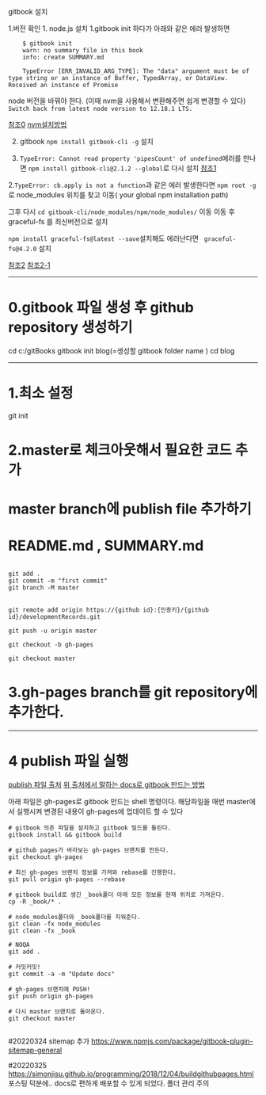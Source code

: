  
gitbook 설치

1.버전 확인
	1. node.js 설치 
		1.gitbook init 하다가 아래와 같은 에러 발생하면
			
```shell
	$ gitbook init
	warn: no summary file in this book
	info: create SUMMARY.md
	
	TypeError [ERR_INVALID_ARG_TYPE]: The "data" argument must be of type string or an instance of Buffer, TypedArray, or DataView. Received an instance of Promise

```
node 버전을 바꿔야 한다.	(이때 nvm을 사용해서 변환해주면 쉽게 변경할 수 있다)
`Switch back from latest node version to 12.18.1 LTS.`


[참조0](https://stackoom.com/en/question/4AD2n)
[nvm설치방법](https://ahn3330.tistory.com/45)


2. gitbook `npm install gitbook-cli -g` 설치

1. `TypeError: Cannot read property 'pipesCount' of undefined`에러를 만나면
`npm install gitbook-cli@2.1.2 --global`로 다시 설치
[참조1](https://github.com/GitbookIO/gitbook-cli/issues/113)

2.`TypeError: cb.apply is not a function`과 같은 에러 발생한다면
`npm root -g`로 node_modules 위치를 찾고 이동( your global npm installation path)

그후 다시 `cd gitbook-cli/node_modules/npm/node_modules/` 이동
이동 후 graceful-fs 를 최신버전으로 설치

`npm install graceful-fs@latest --save`설치해도 에러난다면 ` graceful-fs@4.2.0` 설치

[참조2](https://stackoverflow.com/questions/64211386/gitbook-cli-install-error-typeerror-cb-apply-is-not-a-function-inside-graceful)
[참조2-1](https://jojoldu.tistory.com/598)	

			
---

# 0.gitbook 파일 생성 후 github repository 생성하기

cd c:/gitBooks
gitbook init blog(=생성할 gitbook folder name )
cd blog

---

# 1.최소 설정
git init

# 2.master로 체크아웃해서 필요한 코드 추가
# master branch에 publish file 추가하기
# README.md , SUMMARY.md 

```shell

git add .
git commit -m "first commit"
git branch -M master


git remote add origin https://{github id}:{인증키}/{github id}/developmentRecords.git

git push -u origin master

git checkout -b gh-pages

git checkout master
```

# 3.gh-pages branch를 git repository에 추가한다.

---
# 4 publish 파일 실행 
[publish 파일 출처](https://beomi.github.io/2017/11/20/Deploy-Gitbook-to-Github-Pages/)
[위 출처에서 말하는 docs로 gitbook 만드는 방법](https://blog.psangwoo.com/coding/2018/01/31/gitbook-on-windows.html)

아래 파일은 gh-pages로 gitbook 만드는 shell 명령이다.
해당파일을 매번 master에서 실행시켜 변경된 내용이 gh-pages에 업데이트 할 수 있다

```shell
# gitbook 의존 파일을 설치하고 gitbook 빌드를 돌린다.
gitbook install && gitbook build

# github pages가 바라보는 gh-pages 브랜치를 만든다.
git checkout gh-pages

# 최신 gh-pages 브랜치 정보를 가져와 rebase를 진행한다.
git pull origin gh-pages --rebase

# gitbook build로 생긴 _book폴더 아래 모든 정보를 현재 위치로 가져온다.
cp -R _book/* .

# node_modules폴더와 _book폴더를 지워준다.
git clean -fx node_modules
git clean -fx _book

# NOQA
git add .

# 커밋커밋!
git commit -a -m "Update docs"

# gh-pages 브랜치에 PUSH!
git push origin gh-pages

# 다시 master 브랜치로 돌아온다.
git checkout master


```

#20220324 
sitemap 추가
https://www.npmjs.com/package/gitbook-plugin-sitemap-general

#20220325
https://simonjisu.github.io/programming/2018/12/04/buildgithubpages.html
포스팅 덕분에.. docs로 편하게 배포할 수 있게 되었다.
폴더 관리 주의


